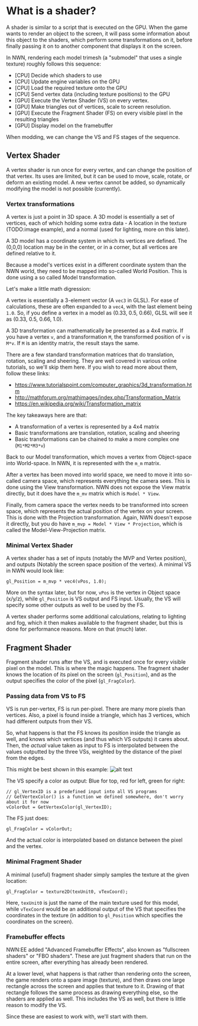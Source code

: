 # What is a shader?

A shader is similar to a script that is executed on the GPU. When the game wants to render an object to the screen, it will pass some information about this object to the shaders, which perform some transformations on it, before finally passing it on to another component that displays it on the screen.

In NWN, rendering each model trimesh (a "submodel" that uses a single texture) roughly follows this sequence:

- [CPU] Decide which shaders to use
- [CPU] Update engine variables on the GPU
- [CPU] Load the required texture onto the GPU
- [CPU] Send vertex data (including texture positions) to the GPU
- [GPU] Execute the Vertex Shader (VS) on every vertex.
- [GPU] Make triangles out of vertices, scale to screen resolution.
- [GPU] Execute the Fragment Shader (FS) on every visible pixel in the resulting triangles
- [GPU] Display model on the framebuffer

When modding, we can change the VS and FS stages of the sequence.

## Vertex Shader

A vertex shader is run once for every vertex, and can change the position of that vertex. Its uses are limited, but it can be used to move, scale, rotate, or deform an existing model. A new vertex cannot be added, so dynamically modifying the model is not possible (currently).

### Vertex transformations

A vertex is just a point in 3D space. A 3D model is essentially a set of vertices, each of which holding some extra data - A location in the texture (TODO:image example), and a normal (used for lighting, more on this later).

A 3D model has a coordinate system in which its vertices are defined. The (0,0,0) location may be in the center, or in a corner, but all vertices are defined relative to it.

Because a model's vertices exist in a different coordinate system than the NWN world, they need to be mapped into so-called World Position. This is done using a so called Model transformation.


Let's make a little math digression:

A vertex is essentially a 3-element vector (A `vec3` in GLSL). For ease of calculations, these are often expanded to a `vec4`, with the last element being `1.0`. So, if you define a vertex in a model as (0.33, 0.5, 0.66), GLSL will see it as (0.33, 0.5, 0.66, 1.0).

A 3D transformation can mathematically be presented as a 4x4 matrix. If you have a vertex `v`, and a transformation `M`, the transformed position of `v` is `M*v`. If `M` is an identity matrix, the result stays the same.

There are a few standard transformation matrices that do translation, rotation, scaling and sheering. They are well covered in various online tutorials, so we'll skip them here. If you wish to read more about them, follow these links:

- https://www.tutorialspoint.com/computer_graphics/3d_transformation.htm
- http://mathforum.org/mathimages/index.php/Transformation_Matrix
- https://en.wikipedia.org/wiki/Transformation_matrix

The key takeaways here are that:

- A transformation of a vertex is represented by a 4x4 matrix
- Basic transformations are translation, rotation, scaling and sheering
- Basic transformations can be chained to make a more complex one (`M1*M2*M3*v`)


Back to our Model transformation, which moves a vertex from Object-space into World-space. In NWN, it is represented with the `m_m` matrix.

After a vertex has been moved into world space, we need to move it into so-called camera space, which represents everything the camera sees. This is done using the View transformation. NWN does not expose the View matrix directly, but it does have the `m_mv` matrix which is `Model * View`.

Finally, from camera space the vertex needs to be transformed into screen space, which represents the actual position of the vertex on your screen. This is done with the Projection transformation. Again, NWN doesn't expose it directly, but you do have `m_mvp = Model * View * Projection`, which is called the Model-View-Projection matrix.


### Minimal Vertex Shader

A vertex shader has a set of inputs (notably the MVP and Vertex position), and outputs (Notably the screen space position of the vertex). A minimal VS in NWN would look like:

    gl_Position = m_mvp * vec4(vPos, 1.0);

More on the syntax later, but for now, `vPos` is the vertex in Object space (x/y/z), while `gl_Position` is VS output and FS input. Usually, the VS will specify some other outputs as well to be used by the FS.

A vertex shader performs some additional calculations, relating to lighting and fog, which it then makes available to the fragment shader, but this is done for performance reasons. More on that (much) later.


## Fragment Shader

Fragment shader runs after the VS, and is executed once for every visible pixel on the model. This is where the magic happens. The fragment shader knows the location of its pixel on the screen (`gl_Position`), and as the output specifies the color of the pixel (`gl_FragColor`).

### Passing data from VS to FS

VS is run per-vertex, FS is run per-pixel. There are many more pixels than vertices. Also, a pixel is found inside a triangle, which has 3 vertices, which had different outputs from their VS.

So, what happens is that the FS knows its position inside the triangle as well, and knows which vertices (and thus which VS outputs) it cares about. Then, the _actual_ value taken as input to FS is interpolated between the values outputted by the three VSs, weighted by the distance of the pixel from the edges.

This might be best shown in this example:
![alt text](https://i.stack.imgur.com/VQLYb.jpg "GLSL Example Triangle")

The VS specify a color as output: Blue for top, red for left, green for right:

    // gl_VertexID is a predefined input into all VS programs
    // GetVertexColor() is a function we defined somewhere, don't worry about it for now
    vColorOut = GetVertexColor(gl_VertexID);

The FS just does:

    gl_FragColor = vColorOut;

And the actual color is interpolated based on distance between the pixel and the vertex.


### Minimal Fragment Shader

A minimal (useful) fragment shader simply samples the texture at the given location:

    gl_FragColor = texture2D(texUnit0, vTexCoord);

Here, `texUnit0` is just the name of the main texture used for this model, while `vTexCoord` would be an additional output of the VS that specifies the coordinates in the texture (in addition to `gl_Position` which specifies the coordinates on the screen).

### Framebuffer effects

NWN:EE added "Advanced Framebuffer Effects", also known as "fullscreen shaders" or "FBO shaders". These are just fragment shaders that run on the entire screen, after everything has already been rendered.

At a lower level, what happens is that rather than rendering onto the screen, the game renders onto a spare image (texture), and then draws one large rectangle across the screen and applies that texture to it. Drawing of that rectangle follows the same process as drawing everything else, so the shaders are applied as well. This includes the VS as well, but there is little reason to modify the VS.

Since these are easiest to work with, we'll start with them.
